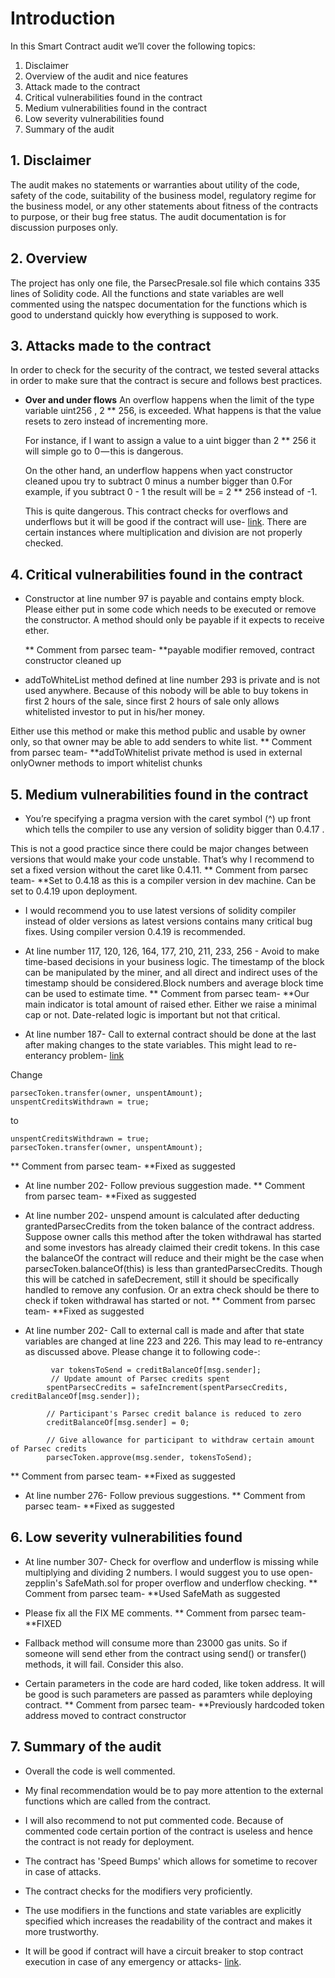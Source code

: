 # Introduction
In this Smart Contract audit we’ll cover the following topics:
1. Disclaimer
2. Overview of the audit and nice features
3. Attack made to the contract
4. Critical vulnerabilities found in the contract
5. Medium vulnerabilities found in the contract
6. Low severity vulnerabilities found
7. Summary of the audit

## 1. Disclaimer
The audit makes no statements or warranties about utility of the code, safety of the code, suitability of the business model, regulatory regime for the business model, or any other statements about fitness of the contracts to purpose, or their bug free status. The audit documentation is for discussion purposes only.
## 2. Overview
The project has only one file, the ParsecPresale.sol file which contains 335 lines of Solidity code. All the functions and state variables are well commented using the natspec documentation for the functions which is good to understand quickly how everything is supposed to work.  

## 3. Attacks made to the contract
In order to check for the security of the contract, we tested several attacks in order to make sure that the contract is secure and follows best practices.
* **Over and under flows**
An overflow happens when the limit of the type variable uint256 , 2 ** 256, is exceeded. What happens is that the value resets to zero instead of incrementing more.  
  
  For instance, if I want to assign a value to a uint bigger than 2 ** 256 it will simple go to 0 — this is dangerous.  
  
  On the other hand, an underflow happens when yact constructor cleaned upou try to subtract 0 minus a number bigger than 0.For example, if you subtract 0 - 1 the result will be = 2 ** 256 instead of -1.  
  
  This is quite dangerous. This contract checks for overflows and underflows but it will be good if the contract will use- [link](https://github.com/OpenZeppelin/zeppelin-solidity/blob/master/contracts/math/SafeMath.sol). There are certain instances where multiplication and division are not properly checked.


## 4. Critical vulnerabilities found in the contract
* Constructor at line number 97 is payable and contains empty block. Please either put in some code which needs to be executed or remove the constructor. A method should only be payable if it expects to receive ether.

  ** Comment from parsec team- **payable modifier removed, contract constructor cleaned up
  
* addToWhiteList method defined at line number 293 is private and is not used anywhere. Because of this nobody will be able to buy tokens in first 2 hours of the sale, since first 2 hours of sale only allows whitelisted investor to put in his/her money.

Either use this method or make this method public and usable by owner only, so that owner may be able to add senders to white list.
    ** Comment from parsec team- **addToWhitelist private method is used in external onlyOwner methods to import whitelist chunks


## 5. Medium vulnerabilities found in the contract

* You’re specifying a pragma version with the caret symbol (^) up front which tells the compiler to use any version of solidity bigger than 0.4.17 .  

This is not a good practice since there could be major changes between versions that would make your code unstable. That’s why I recommend to set a fixed version without the caret like 0.4.11.
  ** Comment from parsec team- **Set to 0.4.18 as this is a compiler version in dev machine. Can be set to 0.4.19 upon deployment.
  
* I would recommend you to use latest versions of solidity compiler instead of older versions as latest versions contains many critical bug fixes. Using compiler version 0.4.19 is recommended.

* At line number 117, 120, 126, 164, 177, 210, 211, 233, 256 - Avoid to make time-based decisions in your business logic. The timestamp of the block can be manipulated by the miner, and all direct and indirect uses of the timestamp should be considered.Block numbers and average block time can be used to estimate time.
** Comment from parsec team- **Our main indicator is total amount of raised ether. Either we raise a minimal cap or not. Date-related logic is important but not that critical.

* At line number 187- Call to external contract should be done at the last after making changes to the state variables. This might lead to re-enterancy problem- [link](https://consensys.github.io/smart-contract-best-practices/recommendations/#external-calls)

Change 
```
parsecToken.transfer(owner, unspentAmount);
unspentCreditsWithdrawn = true;
```
to
```
unspentCreditsWithdrawn = true;
parsecToken.transfer(owner, unspentAmount);
```
** Comment from parsec team- **Fixed as suggested

* At line number 202- Follow previous suggestion made.
** Comment from parsec team- **Fixed as suggested

* At line number 202- unspend amount is calculated after deducting grantedParsecCredits from the token balance of the contract address. Suppose owner calls this method after the token withdrawal has started and some investors has already claimed their credit tokens. In this case the balanceOf the contract will reduce and their might be the case when parsecToken.balanceOf(this) is less than grantedParsecCredits. Though this will be catched in safeDecrement, still it should be specifically handled to remove any confusion. Or an extra check should be there to check if token withdrawal has started or not.
** Comment from parsec team- **Fixed as suggested

* At line number 202- Call to external call is made and after that state variables are changed at line 223 and 226. This may lead to re-entrancy as discussed above. Please change it to following code-:
```      
         var tokensToSend = creditBalanceOf[msg.sender];
         // Update amount of Parsec credits spent
        spentParsecCredits = safeIncrement(spentParsecCredits, creditBalanceOf[msg.sender]);

        // Participant's Parsec credit balance is reduced to zero
        creditBalanceOf[msg.sender] = 0;

        // Give allowance for participant to withdraw certain amount of Parsec credits
        parsecToken.approve(msg.sender, tokensToSend);
```
** Comment from parsec team- **Fixed as suggested

* At line number 276- Follow previous suggestions.
** Comment from parsec team- **Fixed as suggested


## 6. Low severity vulnerabilities found

* At line number 307- Check for overflow and underflow is missing while multiplying and dividing 2 numbers. I would suggest you to use open-zepplin's SafeMath.sol for proper overflow and underflow checking. 
** Comment from parsec team- **Used SafeMath as suggested

* Please fix all the FIX ME comments.
** Comment from parsec team- **FIXED

* Fallback method will consume more than 23000 gas units. So if someone will send ether from the contract using send() or transfer() methods, it will fail. Consider this also.

* Certain parameters in the code are hard coded, like token address. It will be good is such parameters are passed as paramters while deploying contract.
** Comment from parsec team- **Previously hardcoded token address moved to contract constructor

## 7. Summary of the audit
* Overall the code is well commented.

* My final recommendation would be to pay more attention to the external functions which are called from the contract.

* I will also recommend to not put commented code. Because of commented code certain portion of the contract is useless and hence the contract is not ready for deployment.

* The contract has 'Speed Bumps' which allows for sometime to recover in case of attacks.

* The contract checks for the modifiers very proficiently.

* The use modifiers in the functions and state variables are explicitly specified which increases the readability of the contract and makes it more trustworthy.

* It will be good if contract will have a circuit breaker to stop contract execution in case of any emergency or attacks- [link](https://consensys.github.io/smart-contract-best-practices/software_engineering/#circuit-breakers-pause-contract-functionality).
